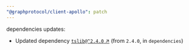 ```yaml
---
"@graphprotocol/client-apollo": patch
---
```


dependencies updates: 

- Updated dependency [`tslib@^2.4.0` ↗︎](https://www.npmjs.com/package/tslib/v/null) (from `2.4.0`, in `dependencies`)
